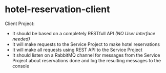 # hotel-reservation-client
Client Project:

- It should be based on a completely RESTfull API *(NO User Interface needed)*
- It will make requests to the Service Project to make hotel reservations
- It will make all requests using REST API to the Service Project
- It should listen on a RabbitMQ channel for messages from the Service Project about reservations done and log the resulting messages to the console